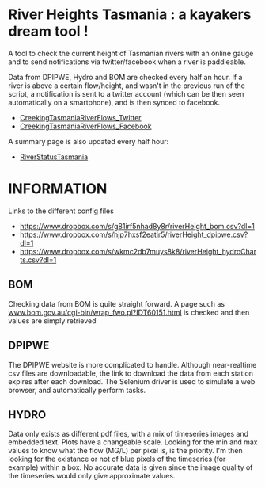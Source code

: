 River Heights Tasmania : a kayakers dream tool !
=====================

A tool to check the current height of Tasmanian rivers with an online gauge and to send notifications via twitter/facebook when a river is paddleable.

Data from DPIPWE, Hydro and BOM are checked every half an hour. If a river is above a certain flow/height, and wasn't in the previous run of the script, a notification is sent to a twitter account (which can be then seen automatically on a smartphone), and is then synced to facebook.
* [CreekingTasmaniaRiverFlows_Twitter](https://twitter.com/besnard_laurent)
* [CreekingTasmaniaRiverFlows_Facebook](https://www.facebook.com/CreekingTasmaniaRiverFlows?fref=nf)

A summary page is also updated every half hour:
* [RiverStatusTasmania](http://www.elcaminoloco.net/tas_river/RiverStatusTasmania.html)



# INFORMATION 
Links to the different config files
* https://www.dropbox.com/s/g81irf5nhad8y8r/riverHeight_bom.csv?dl=1
* https://www.dropbox.com/s/hjp7hxsf2eatir5/riverHeight_dpipwe.csv?dl=1
* https://www.dropbox.com/s/wkmc2db7muys8k8/riverHeight_hydroCharts.csv?dl=1


## BOM
Checking data from BOM is quite straight forward. A page such as www.bom.gov.au/cgi-bin/wrap_fwo.pl?IDT60151.html is checked and then values are simply retrieved 

## DPIPWE
The DPIPWE website is more complicated to handle. Although near-realtime csv files are downloadable, the link to download the data from each station expires after each download. The Selenium driver is used to simulate a web browser, and automatically perform tasks.


## HYDRO
Data only exists as different pdf files, with a mix of timeseries images and embedded text. Plots have a changeable scale. Looking for the min and max values to know what the flow (MG/L) per pixel is, is the priority. I'm then looking for the existance or not of blue pixels of the timeseries (for example) within a box. No accurate data is given since the image quality of the timeseries would only give approximate values.



